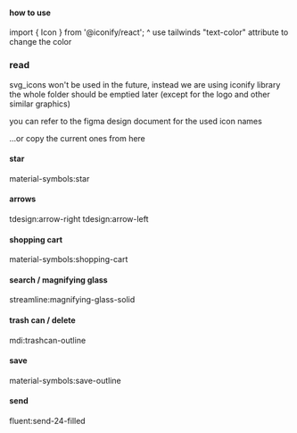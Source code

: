 #### how to use
import { Icon } from '@iconify/react';
<Icon icon="name"></Icon>
^ use tailwinds "text-color" attribute to change the color

### read
svg_icons won't be used in the future, instead we are using iconify library
the whole folder should be emptied later (except for the logo and other similar graphics)

you can refer to the figma design document for the used icon names

...or copy the current ones from here

#### star
material-symbols:star

#### arrows
tdesign:arrow-right
tdesign:arrow-left

#### shopping cart
material-symbols:shopping-cart

#### search / magnifying glass
streamline:magnifying-glass-solid

#### trash can / delete
mdi:trashcan-outline

#### save
material-symbols:save-outline

#### send
fluent:send-24-filled